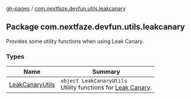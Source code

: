 [gh-pages](../index.md) / [com.nextfaze.devfun.utils.leakcanary](./index.md)

## Package com.nextfaze.devfun.utils.leakcanary

Provides some utility functions when using Leak Canary.

### Types

| Name | Summary |
|---|---|
| [LeakCanaryUtils](-leak-canary-utils/index.md) | `object LeakCanaryUtils`<br>Utility functions for [Leak Canary](https://github.com/square/leakcanary). |
